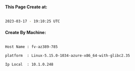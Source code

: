 
   
#### This Page Create at:

```bash

2023-03-17 - 19:10:25 UTC

```

#### Create By Machine:

```bash

Host Name : fv-az389-785

platform  : Linux-5.15.0-1034-azure-x86_64-with-glibc2.35

Ip Local  : 10.1.0.248

```

